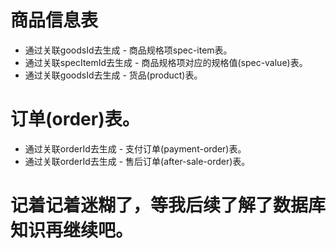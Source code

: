 # 商品信息表
* 通过关联goodsId去生成 - 商品规格项spec-item表。
* 通过关联specItemId去生成 - 商品规格项对应的规格值(spec-value)表。
* 通过关联goodsId去生成 - 货品(product)表。

# 订单(order)表。
* 通过关联orderId去生成 - 支付订单(payment-order)表。
* 通过关联orderId去生成 - 售后订单(after-sale-order)表。

# 记着记着迷糊了，等我后续了解了数据库知识再继续吧。
